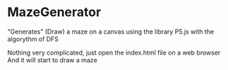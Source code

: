 # MazeGenerator
"Generates" (Draw) a maze on a canvas using the library P5.js with the algorythm of DFS

Nothing very complicated, just open the index.html file on a web browser
And it will start to draw a maze

